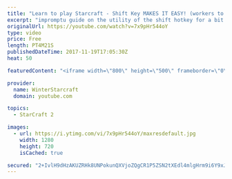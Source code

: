 ```yaml
---
title: "Learn to play Starcraft - Shift Key MAKES IT EASY! (workers to gas, waypoints, ctrl grps, moving)"
excerpt: "impromptu guide on the utility of the shift hotkey for a bit of everything"
originalUrl: https://youtube.com/watch?v=7x9pHr544oY
type: video
price: Free
length: PT4M21S
publishedDateTime: 2017-11-19T17:05:30Z
heat: 50

featuredContent: "<iframe width=\"800\" height=\"500\" frameborder=\"0\" src=\"https://www.youtube.com/embed/7x9pHr544oY\" allow=\"accelerometer; autoplay; encrypted-media; gyroscope; picture-in-picture\" allowfullscreen></iframe>"

provider:
  name: WinterStarcraft
  domain: youtube.com

topics:
  - StarCraft 2

images:
  - url: https://i.ytimg.com/vi/7x9pHr544oY/maxresdefault.jpg
    width: 1280
    height: 720
    isCached: true

secured: "2+IvlH9dHzAKUZRHk8UNPokunQXVjoZQgCR1P5ZSN2tXEdl4mlgHrm9i6Y9xJsAn+0jaQzl3lE05SKulAQmfurbasP+1X1a422dAmkItlnco2Wo+tbo2alDHF+kWMWHF4xXfHI13aOw5gnSaCtAGrPkQSqZiHavBmmPzm+3WEzLcP7yyukGZWQJHFBlclXSTwCH97zwxEYzFKW7V3pfmTvV7yiyxwAIcEgDClovQxRmgXRxA8ImX7drnWeYsn+EoY0L6sThjlHPN/IZO6H/nGx0I305RLL/UKyxmO9nEyCiqKJZ00Y9pk1ALZ7QhBJHWslp5Vs7oP7EqY+FuCEsw31IPVi/BxSsP1NVYWlaFPl7vzB41bMX3SYqtOpsnPhxOFnW+jBzB7dVvuVfWgiuOoW4B6HFvwBkkl4rM0VNniUc=;IGdkCYT7UhhnGc2yhwAung=="
---
```



